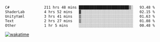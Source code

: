 <!--START_SECTION:waka-->

```txt
C#                211 hrs 48 mins ███████████████████████▒░   93.48 %
ShaderLab         4 hrs 52 mins   ▓░░░░░░░░░░░░░░░░░░░░░░░░   02.15 %
UnityYaml         3 hrs 41 mins   ▒░░░░░░░░░░░░░░░░░░░░░░░░   01.63 %
Text              2 hrs 27 mins   ▒░░░░░░░░░░░░░░░░░░░░░░░░   01.08 %
Other             1 hr 5 mins     ░░░░░░░░░░░░░░░░░░░░░░░░░   00.48 %
```

<!--END_SECTION:waka-->
[![wakatime](https://wakatime.com/badge/user/6c2f442e-41b4-42e3-bc06-d5d8203ad1da.svg)](https://wakatime.com/@6c2f442e-41b4-42e3-bc06-d5d8203ad1da)

